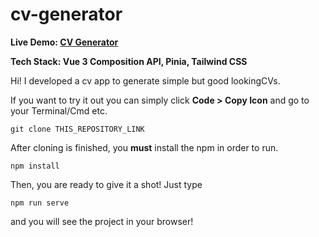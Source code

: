 # cv-generator
**Live Demo:  [CV Generator](http://cv.hicaku.com/)**

**Tech Stack: Vue 3 Composition API, Pinia, Tailwind CSS**

Hi! I developed a cv app to generate simple but good lookingCVs.

If you want to try it out you can simply click **Code > Copy Icon** and go to your Terminal/Cmd etc.

    git clone THIS_REPOSITORY_LINK

After cloning is finished, you **must** install the npm in order to run.

    npm install
    
Then, you are ready to give it a shot! Just type

    npm run serve
and you will see the project in your browser!
